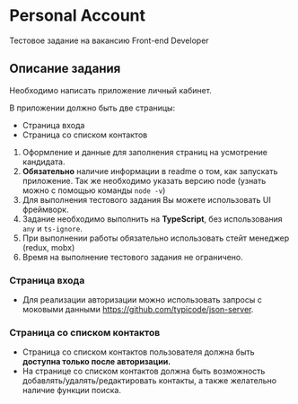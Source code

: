# Personal Account
Тестовое задание на вакансию Front-end Developer

## Описание задания
Необходимо написать приложение личный кабинет.

В приложении должно быть две страницы:<br>
- Страница входа<br>
- Страница со списком контактов<br>

1. Оформление и данные для заполнения страниц на усмотрение кандидата.<br>
2. **Обязательно** наличие информации в readme о том, как запускать приложение. Так же необходимо указать версию node (узнать можно с помощью команды `node -v`)<br>
3. Для выполнения тестового задания Вы можете использовать UI фреймворк.<br>
4. Задание необходимо выполнить на **TypeScript**, без использования `any` и `ts-ignore`.<br>
5. При выполнении работы обязательно использовать стейт менеджер (redux, mobx)<br>
6. Время на выполнение тестового задания не ограничено.<br>

### Страница входа
- Для реализации авторизации можно использовать запросы с моковыми данными https://github.com/typicode/json-server.

### Страница со списком контактов
- Страница со списком контактов пользователя должна быть **доступна только после авторизации.**<br>
- На странице со списком контактов должна быть возможность добавлять/удалять/редактировать контакты, а также желательно наличие функции поиска.



